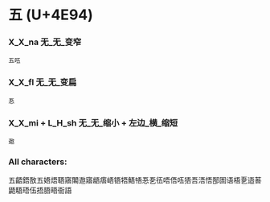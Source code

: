 # 五 (U+4E94) 

### X_X_na 无_无_变窄
`五㕶`

### X_X_fl 无_无_变扁
`忢`

### X_X_mi + L_H_sh 无_无_缩小 + 左边_横_缩短
`䢩`

### All characters:
五齬鋙敔五娪焐䎸窹䦜䢩寤龉痦峿铻牾鯃啎忢㐏鿉唔俉㕶㹳吾浯悟郚圄语梧㐚逜䓊鼯䮏珸伍捂䏸晤衙語
